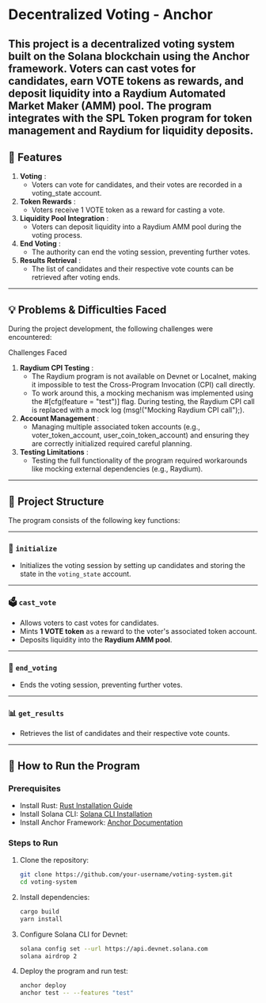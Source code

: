 # Decentralized Voting - Anchor

This project is a decentralized voting system built on the Solana blockchain using the Anchor framework. Voters can cast votes for candidates, earn VOTE tokens as rewards, and deposit liquidity into a Raydium Automated Market Maker (AMM) pool. The program integrates with the SPL Token program for token management and Raydium for liquidity deposits.
---

## 📌 Features

1. **Voting** : 
    - Voters can vote for candidates, and their votes are recorded in a voting_state account.
2. **Token Rewards** : 
    - Voters receive 1 VOTE token as a reward for casting a vote.
3. **Liquidity Pool Integration** : 
    - Voters can deposit liquidity into a Raydium AMM pool during the voting process.
4. **End Voting** : 
    - The authority can end the voting session, preventing further votes.
5. **Results Retrieval** : 
    - The list of candidates and their respective vote counts can be retrieved after voting ends.

---



## 💡 Problems & Difficulties Faced

During the project development, the following challenges were encountered:

Challenges Faced
1. **Raydium CPI Testing** :
    - The Raydium program is not available on Devnet or Localnet, making it impossible to test the Cross-Program Invocation (CPI) call directly.
    - To work around this, a mocking mechanism was implemented using the #[cfg(feature = "test")] flag. During testing, the Raydium CPI call is replaced with a mock log (msg!("Mocking Raydium CPI call");).
2. **Account Management** :
    - Managing multiple associated token accounts (e.g., voter_token_account, user_coin_token_account) and ensuring they are correctly initialized required careful planning.
3. **Testing Limitations** :
    - Testing the full functionality of the program required workarounds like mocking external dependencies (e.g., Raydium).  

---

## 📂 Project Structure

The program consists of the following key functions:

---

### 🔨 `initialize`
- Initializes the voting session by setting up candidates and storing the state in the `voting_state` account.  

---

### 🗳️ `cast_vote`
- Allows voters to cast votes for candidates.  
- Mints **1 VOTE token** as a reward to the voter's associated token account.  
- Deposits liquidity into the **Raydium AMM pool**.  

---

### 🛑 `end_voting`
- Ends the voting session, preventing further votes.  

---

### 📊 `get_results`
- Retrieves the list of candidates and their respective vote counts.  

---

## 🚀 How to Run the Program

### Prerequisites
- Install Rust: [Rust Installation Guide](https://www.rust-lang.org/tools/install)
- Install Solana CLI: [Solana CLI Installation](https://docs.solana.com/cli/install-solana-cli-tools)
- Install Anchor Framework: [Anchor Documentation](https://www.anchor-lang.com/)

### Steps to Run
1. Clone the repository:
   ```bash
   git clone https://github.com/your-username/voting-system.git
   cd voting-system

2. Install dependencies:
   ```bash
   cargo build
   yarn install

3. Configure Solana CLI for Devnet:
    ```bash
    solana config set --url https://api.devnet.solana.com
    solana airdrop 2

4. Deploy the program and run test:
    ```bash
    anchor deploy
    anchor test -- --features "test"


